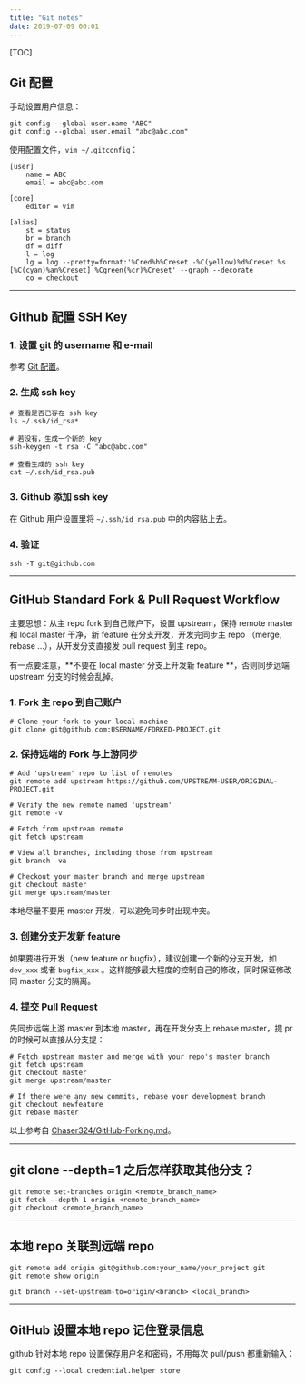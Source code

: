 ```yaml
---
title: "Git notes"
date: 2019-07-09 00:01
---
```


[TOC]

## <a name="gitconfig"></a>Git 配置

手动设置用户信息：

```
git config --global user.name "ABC"
git config --global user.email "abc@abc.com"
```

使用配置文件，`vim ~/.gitconfig`：

```
[user]
    name = ABC
    email = abc@abc.com

[core]
    editor = vim

[alias]
    st = status
    br = branch
    df = diff
    l = log
    lg = log --pretty=format:'%Cred%h%Creset -%C(yellow)%d%Creset %s [%C(cyan)%an%Creset] %Cgreen(%cr)%Creset' --graph --decorate
    co = checkout
```

---

## Github 配置 SSH Key

### 1. 设置 git 的 username 和 e-mail

参考 [Git 配置](#gitconfig)。

### 2. 生成 ssh key

```
# 查看是否已存在 ssh key
ls ~/.ssh/id_rsa*

# 若没有，生成一个新的 key
ssh-keygen -t rsa -C "abc@abc.com"

# 查看生成的 ssh key
cat ~/.ssh/id_rsa.pub
```

### 3. Github 添加 ssh key

在 Github 用户设置里将 `~/.ssh/id_rsa.pub` 中的内容贴上去。

### 4. 验证

```
ssh -T git@github.com
```

---

## GitHub Standard Fork & Pull Request Workflow

主要思想：从主 repo fork 到自己账户下，设置 upstream，保持 remote master 和 local master 干净，新 feature 在分支开发，开发完同步主 repo （merge, rebase …），从开发分支直接发 pull request 到主 repo。

有一点要注意，**不要在 local master 分支上开发新 feature **，否则同步远端 upstream 分支的时候会乱掉。

### 1. Fork 主 repo 到自己账户

```
# Clone your fork to your local machine
git clone git@github.com:USERNAME/FORKED-PROJECT.git
```

### 2. 保持远端的 Fork 与上游同步

```
# Add 'upstream' repo to list of remotes
git remote add upstream https://github.com/UPSTREAM-USER/ORIGINAL-PROJECT.git

# Verify the new remote named 'upstream'
git remote -v

# Fetch from upstream remote
git fetch upstream

# View all branches, including those from upstream
git branch -va

# Checkout your master branch and merge upstream
git checkout master
git merge upstream/master
```

本地尽量不要用 master 开发，可以避免同步时出现冲突。

### 3. 创建分支开发新 feature

如果要进行开发（new feature or bugfix），建议创建一个新的分支开发，如 `dev_xxx` 或者 `bugfix_xxx` 。这样能够最大程度的控制自己的修改，同时保证修改同 master 分支的隔离。


### 4. 提交 Pull Request

先同步远端上游 master 到本地 master，再在开发分支上 rebase master，提 pr 的时候可以直接从分支提：

```
# Fetch upstream master and merge with your repo's master branch
git fetch upstream
git checkout master
git merge upstream/master

# If there were any new commits, rebase your development branch
git checkout newfeature
git rebase master
```

以上参考自 [Chaser324/GitHub-Forking.md](https://gist.github.com/Chaser324/ce0505fbed06b947d962)。

---

## git clone --depth=1 之后怎样获取其他分支？

```
git remote set-branches origin <remote_branch_name>
git fetch --depth 1 origin <remote_branch_name>
git checkout <remote_branch_name>
```

---

## 本地 repo 关联到远端 repo

```
git remote add origin git@github.com:your_name/your_project.git
git remote show origin

git branch --set-upstream-to=origin/<branch> <local_branch>
```

---

## GitHub 设置本地 repo 记住登录信息

github 针对本地 repo 设置保存用户名和密码，不用每次 pull/push 都重新输入：

```
git config --local credential.helper store
```



